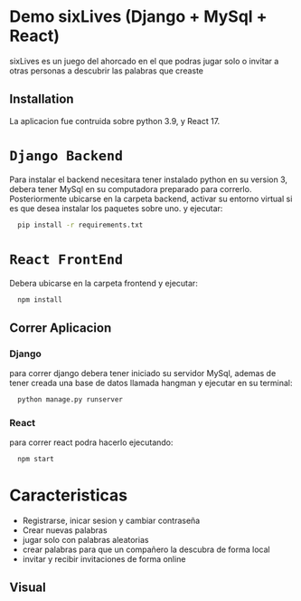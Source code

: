 # Demo sixLives (Django + MySql + React)

sixLives es un juego del ahorcado en el que podras jugar solo o invitar a
otras personas a descubrir las palabras que creaste

## Installation

La aplicacion fue contruida sobre python 3.9,
y React 17.

# `Django Backend`

Para instalar el backend necesitara tener instalado python en su version 3, debera tener MySql en su computadora preparado para correrlo.
Posteriormente ubicarse en la carpeta backend, activar su entorno virtual si es que desea instalar los paquetes sobre uno.
y ejecutar:

```bash
  pip install -r requirements.txt
```

# `React FrontEnd`

Debera ubicarse en la carpeta frontend y ejecutar:

```bash
  npm install
```

## Correr Aplicacion

### Django

para correr django debera tener iniciado su servidor MySql, ademas de tener creada una base de datos llamada hangman y ejecutar en su terminal:

```bash
  python manage.py runserver
```

### React

para correr react podra hacerlo ejecutando:

```bash
  npm start
```

# Caracteristicas

- Registrarse, inicar sesion y cambiar contraseña
- Crear nuevas palabras
- jugar solo con palabras aleatorias
- crear palabras para que un compañero la descubra de forma local
- invitar y recibir invitaciones de forma online

## Visual
